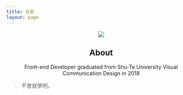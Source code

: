 ```yaml
---
title: 日安
layout: page
---
```


<div style="text-align:center;">
<img src="/img/leia.png">

<h2>About</h2>
Front-end Developer
graduated from Shu-Te University Visual Communication Design in 2018

</div>

> 不會就學吧。